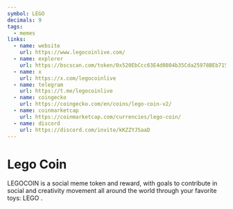 ```yaml
---
symbol: LEGO
decimals: 9
tags:
  - memes
links:
  - name: website
    url: https://www.legocoinlive.com/
  - name: explorer
    url: https://bscscan.com/token/0x520EbCcc63E4d0804b35Cda25978BEb7159bF0CC
  - name: x
    url: https://x.com/legocoinlive
  - name: telegram
    url: https://t.me/legocoinlive
  - name: coingecko
    url: https://coingecko.com/en/coins/lego-coin-v2/
  - name: coinmarketcap
    url: https://coinmarketcap.com/currencies/lego-coin/
  - name: discord
    url: https://discord.com/invite/kKZZYJ5aaD
---
```


# Lego Coin

LEGOCOIN is a social meme token and reward, with goals to contribute in social and creativity movement all around the world through your favorite toys: LEGO .
